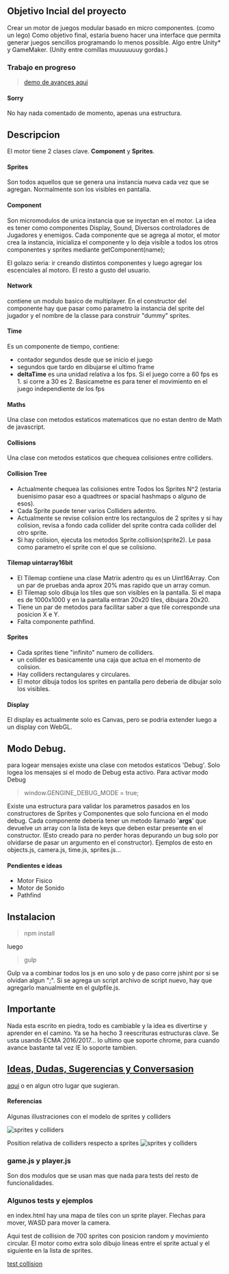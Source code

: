 

##  Objetivo Incial del proyecto
Crear un motor de juegos modular basado en micro componentes. (como un lego)
Como objetivo final, estaria bueno hacer una interface que permita generar juegos sencillos programando lo menos possible. Algo entre Unity* y GameMaker. (Unity entre comillas muuuuuuuy gordas.)

### Trabajo en progreso
>[demo de avances aqui](https://eugenioenko.github.io/gengine/index.html)
#### Sorry
No hay nada comentado de momento, apenas una estructura.



## Descripcion

El motor tiene 2 clases clave.
**Component** y **Sprites**.

#### Sprites
Son todos aquellos que se genera una instancia nueva cada vez que se agregan. Normalmente son los visibles en pantalla.

#### Component
Son micromodulos de unica instancia que se inyectan en el motor.
La idea es tener como componentes Display, Sound, Diversos controladores de Jugadores y enemigos.
Cada componente que se agrega al motor, el motor crea la instancia, inicializa el componente y lo deja visible a todos los otros componentes y sprites mediante getComponent(name);

El golazo seria: ir creando distintos componentes y luego agregar los escenciales al motoro. El resto a gusto del usuario.


#### Network
contiene un modulo basico de multiplayer.
En el constructor del componente hay que pasar como parametro la instancia del sprite del jugador y el nombre de la classe para construir "dummy" sprites.

#### Time
Es un componente de tiempo, contiene:
* contador segundos desde que se inicio el juego
* segundos que tardo en dibujarse el ultimo frame
* **deltaTime** es una unidad relativa a los fps. Si el juego corre a 60 fps es 1. si corre a 30 es 2. Basicametne es para tener el movimiento en el juego independiente de los fps

#### Maths
Una clase con metodos estaticos matematicos que no estan dentro de Math de javascript.

#### Collisions
Una clase con metodos estaticos que chequea colisiones entre colliders.


#### Collision Tree
* Actualmente chequea las colisiones entre Todos los Sprites N^2 (estaria buenisimo pasar eso a quadtrees or spacial hashmaps o alguno de esos).
* Cada Sprite puede tener varios Colliders adentro.
* Actualmente se revise colision entre los rectangulos de 2 sprites y si hay colision, revisa a fondo cada collider del sprite contra cada collider del otro sprite.
* Si hay colision, ejecuta los metodos Sprite.collision(sprite2). Le pasa como parametro el sprite con el que se colisiono.



#### Tilemap uintarray16bit
* El Tilemap contiene una clase Matrix adentro qu es un Uint16Array. Con un par de pruebas anda aprox 20% mas rapido que un array comun.
* El Tilemap solo dibuja los tiles que son visibles en la pantalla. Si el mapa es de 1000x1000 y  en la pantalla entran 20x20 tiles, dibujara 20x20.
* Tiene un par de metodos para facilitar saber a que tile corresponde una posicion X e Y.
* Falta componente pathfind.

#### Sprites
* Cada sprites tiene "infinito" numero de colliders.
* un collider es basicamente una caja que actua en el momento de colision.
* Hay colliders rectangulares y circulares.
* El motor dibuja todos los sprites en pantalla pero deberia de dibujar solo los visibles.


#### Display
El display es actualmente solo es Canvas, pero se podria extender luego a un display con WebGL.


## Modo Debug.
para logear mensajes existe una clase con metodos estaticos 'Debug'.  Solo logea los mensajes si el modo de Debug esta activo.
Para activar modo Debug

>window.GENGINE_DEBUG_MODE = true;

Existe una estructura para validar los parametros pasados en los constructores de Sprites y Componentes que solo funciona en el modo debug. Cada componente deberia tener un metodo llamado '__args__' que devuelve un array con la lista de keys que deben estar presente en el constructor.
(Esto creado para no perder horas depurando un bug solo por olvidarse de pasar un argumento en el constructor). Ejemplos de esto en objects.js, camera.js, time.js, sprites.js...



#### Pendientes e ideas
* Motor Fisico
* Motor de Sonido
* Pathfind


## Instalacion

>npm install

luego
>gulp

Gulp va a combinar todos los js en uno solo y de paso corre jshint por si se olvidan algun ";".
Si se agrega un script archivo de script nuevo, hay que agregarlo manualmente en el gulpfile.js.


## Importante
Nada esta escrito en piedra, todo es cambiable y la idea es divertirse y aprender en el camino. Ya se ha hecho 3 reescrituras estructuras clave.
Se usta usando ECMA 2016/2017... lo ultimo que soporte chrome, para cuando avance bastante tal vez IE lo soporte tambien.


## [Ideas, Dudas, Sugerencias y Conversasion](https://github.com/eugenioenko/gengine/issues/1)
[aqui](https://github.com/eugenioenko/gengine/issues/1) o en algun otro lugar que sugieran.


#### Referencias

Algunas illustraciones con el modelo de sprites y colliders

![sprites y colliders ](https://eugenioenko.github.io/gengine/images/sprites-colliders.png)

Position relativa de colliders respecto a sprites
![sprites y colliders ](https://eugenioenko.github.io/gengine/images/colliders-relative.png)


### game.js y player.js
Son dos modulos que se usan mas que nada para tests del resto de funcionalidades.


### Algunos tests y ejemplos
en index.html hay una mapa de tiles con un sprite player. Flechas para mover, WASD para mover la camera.


Aqui test de collision de 700 sprites con posicion random y movimiento circular. El motor como extra solo dibujo lineas entre el sprite actual y el siguiente en la lista de sprites.

[test collision](https://codepen.io/eugenioenko/full/zPJaKR/)
